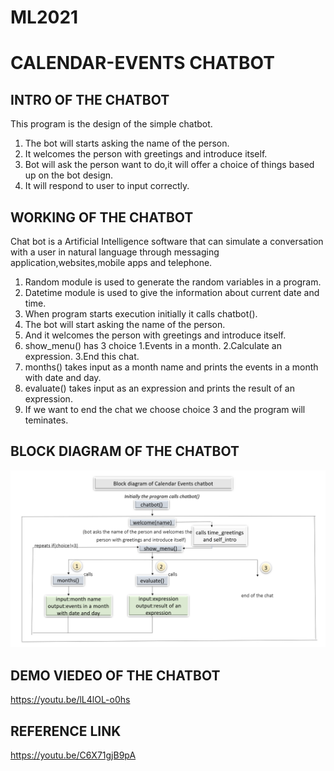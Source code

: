# ML2021

# CALENDAR-EVENTS CHATBOT

## INTRO OF THE CHATBOT
 This program is the design of the simple chatbot.
1. The bot will starts asking the name of the person.
2. It welcomes the person with greetings and introduce itself.
3. Bot will ask the person want to do,it will offer a choice of things based up on the bot design.
4. It will respond to user to input correctly.

## WORKING OF THE CHATBOT
Chat bot is a Artificial Intelligence software that can simulate a conversation with a user in natural language through messaging application,websites,mobile apps and telephone. 
1. Random module is used to generate the random variables in a program.
2. Datetime module is used to give the information about current date and time.
3. When program starts execution initially it calls chatbot().
4. The bot will start asking the name of the person.
5. And it welcomes the person with greetings and introduce itself.
6. show_menu() has 3 choice
   1.Events in a month.
   2.Calculate an expression.
   3.End this chat.
7. months() takes input as a month name and prints the events in a month with date and day.
8. evaluate() takes input as an expression and prints the result of an expression.
9. If we want to end the chat we choose choice 3 and the program will teminates.

## BLOCK DIAGRAM OF THE CHATBOT

![](https://raw.githubusercontent.com/Bhavana-04/ML2021/main/Screenshot%20(30).png)

## DEMO VIEDEO OF THE CHATBOT

https://youtu.be/lL4lOL-o0hs

## REFERENCE LINK

https://youtu.be/C6X71gjB9pA

